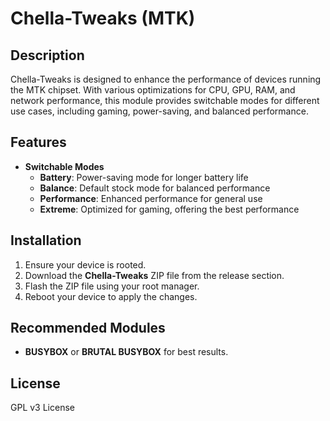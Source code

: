 # Chella-Tweaks (MTK)  
## Description  
Chella-Tweaks is designed to enhance the performance of devices running the MTK chipset. With various optimizations for CPU, GPU, RAM, and network performance, this module provides switchable modes for different use cases, including gaming, power-saving, and balanced performance.

## Features  
- **Switchable Modes**  
    - **Battery**: Power-saving mode for longer battery life  
    - **Balance**: Default stock mode for balanced performance  
    - **Performance**: Enhanced performance for general use  
    - **Extreme**: Optimized for gaming, offering the best performance    

## Installation  
1. Ensure your device is rooted.
2. Download the **Chella-Tweaks** ZIP file from the release section.  
3. Flash the ZIP file using your root manager.  
4. Reboot your device to apply the changes.  

## Recommended Modules  
- **BUSYBOX** or **BRUTAL BUSYBOX** for best results. 

## License  
GPL v3 License  
